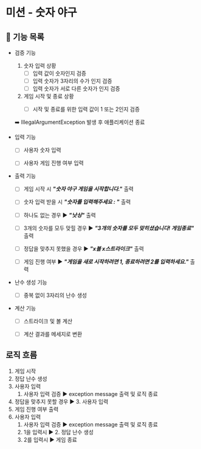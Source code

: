 # 미션 - 숫자 야구

## 🔨 기능 목록

* 검증 기능
  1. 숫자 입력 상황
     - [ ] 입력 값이 숫자인지 검증
     - [ ] 입력 숫자가 3자리의 수가 인지 검증
     - [ ] 입력 숫자가 서로 다른 숫자가 인지 검증
  2. 게임 시작 및 종료 상황
     - [ ] 시작 및 종료를 위한 입력 값이 1 또는 2인지 검증
       

    ➡️  IllegalArgumentException 발생 후 애플리케이션 종료 


* 입력 기능
    - [ ] 사용자 숫자 입력
    - [ ] 사용자 게임 진행 여부 입력


* 출력 기능
    - [ ] 게임 시작 시 ***"숫자 야구 게임을 시작합니다."*** 출력
    - [ ] 숫자 입력 받을 시 ***"숫자를 입력해주세요 : "*** 출력
    - [ ] 하나도 없는 경우 ▶ ***"낫싱"*** 출력 
    - [ ] 3개의 숫자를 모두 맞힐 경우 ▶ ***"3개의 숫자를 모두 맞히셨습니다! 게임종료"*** 출력 
    - [ ] 정답을 맞추지 못했을 경우 ▶ ***"x볼 x스트라이크"*** 출력
    - [ ] 게임 진행 여부 ▶ ***"게임을 새로 시작하려면 1, 종료하려면 2를 입력하세요."*** 출력


* 난수 생성 기능
    - [ ] 중복 없이 3자리의 난수 생성


* 계산 기능
    - [ ] 스트라이크 및 볼 계산 
    - [ ] 계산 결과를 메세지로 변환


## 로직 흐름
1. 게임 시작
2. 정답 난수 생성
3. 사용자 입력
    1. 사용자 입력 검증 ▶ exception message 출력 및 로직 종료
4. 정답을 맞추지 못할 경우 ▶ 3. 사용자 입력
5. 게임 진행 여부 출력
6. 사용자 입력
   1. 사용자 입력 검증 ▶ exception message 출력 및 로직 종료
   2. 1을 입력시 ▶ 2. 정답 난수 생성
   3. 2를 입력시 ▶ 게임 종료
